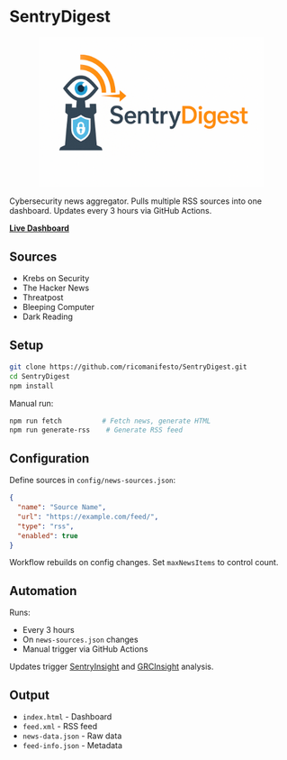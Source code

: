 # SentryDigest

<p align="center">
  <img src="assets/logo.png" alt="SentryDigest Logo" width="400">
</p>

Cybersecurity news aggregator. Pulls multiple RSS sources into one dashboard. Updates every 3 hours via GitHub Actions.

**[Live Dashboard](https://ricomanifesto.github.io/SentryDigest/)**

## Sources

- Krebs on Security
- The Hacker News
- Threatpost
- Bleeping Computer
- Dark Reading
 

## Setup

```bash
git clone https://github.com/ricomanifesto/SentryDigest.git
cd SentryDigest
npm install
```

Manual run:
```bash
npm run fetch          # Fetch news, generate HTML
npm run generate-rss    # Generate RSS feed
```

## Configuration

Define sources in `config/news-sources.json`:

```json
{
  "name": "Source Name",
  "url": "https://example.com/feed/",
  "type": "rss",
  "enabled": true
}
```

Workflow rebuilds on config changes. Set `maxNewsItems` to control count.

 

## Automation

Runs:
- Every 3 hours
- On `news-sources.json` changes
- Manual trigger via GitHub Actions

Updates trigger [SentryInsight](https://github.com/ricomanifesto/SentryInsight) and [GRCInsight](https://github.com/ricomanifesto/GRCInsight) analysis.

## Output

- `index.html` - Dashboard
- `feed.xml` - RSS feed
- `news-data.json` - Raw data
- `feed-info.json` - Metadata
